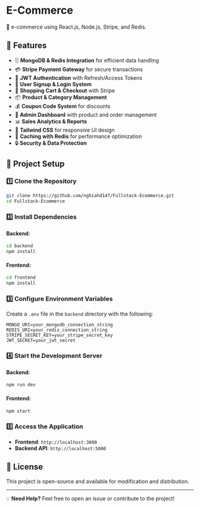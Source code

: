 # E-Commerce

🚀 e-commerce using React.js, Node.js, Stripe, and Redis.

## 📌 Features
- 🗄️ **MongoDB & Redis Integration** for efficient data handling
- 💳 **Stripe Payment Gateway** for secure transactions
- 🔐 **JWT Authentication** with Refresh/Access Tokens
- 📝 **User Signup & Login System**
- 🛒 **Shopping Cart & Checkout** with Stripe
- 📦 **Product & Category Management**
- 💰 **Coupon Code System** for discounts
- 👑 **Admin Dashboard** with product and order management
- 📊 **Sales Analytics & Reports**
- 🎨 **Tailwind CSS** for responsive UI design
- 🚀 **Caching with Redis** for performance optimization
- 🔒 **Security & Data Protection**

## 📂 Project Setup
### 1️⃣ Clone the Repository
```bash
git clone https://github.com/nghiahd147/Fullstack-Ecommerce.git
cd Fullstack-Ecommerce
```

### 2️⃣ Install Dependencies
#### Backend:
```bash
cd backend
npm install
```
#### Frontend:
```bash
cd frontend
npm install
```

### 3️⃣ Configure Environment Variables
Create a `.env` file in the `backend` directory with the following:
```
MONGO_URI=your_mongodb_connection_string
REDIS_URI=your_redis_connection_string
STRIPE_SECRET_KEY=your_stripe_secret_key
JWT_SECRET=your_jwt_secret
```

### 4️⃣ Start the Development Server
#### Backend:
```bash
npm run dev
```
#### Frontend:
```bash
npm start
```

### 5️⃣ Access the Application
- **Frontend**: `http://localhost:3000`
- **Backend API**: `http://localhost:5000`

## 📜 License
This project is open-source and available for modification and distribution.

---

💡 **Need Help?** Feel free to open an issue or contribute to the project!
